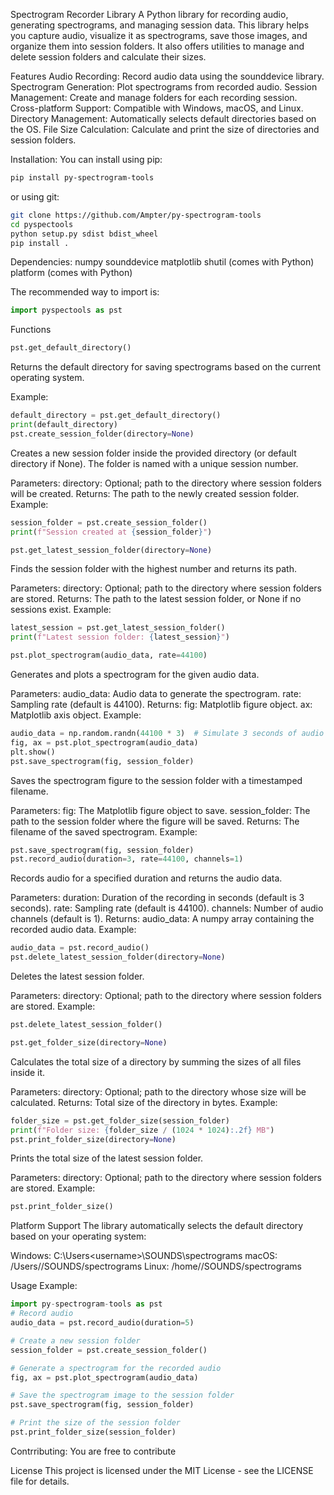 Spectrogram Recorder Library
A Python library for recording audio, generating spectrograms, and managing session data. This library helps you capture audio, visualize it as spectrograms, save those images, and organize them into session folders. It also offers utilities to manage and delete session folders and calculate their sizes.

Features
Audio Recording: Record audio data using the sounddevice library.
Spectrogram Generation: Plot spectrograms from recorded audio.
Session Management: Create and manage folders for each recording session.
Cross-platform Support: Compatible with Windows, macOS, and Linux.
Directory Management: Automatically selects default directories based on the OS.
File Size Calculation: Calculate and print the size of directories and session folders.

Installation:
You can install using pip:
```bash
pip install py-spectrogram-tools
```
or using git:
```bash
git clone https://github.com/Ampter/py-spectrogram-tools
cd pyspectools
python setup.py sdist bdist_wheel
pip install .
```
Dependencies:
numpy
sounddevice
matplotlib
shutil (comes with Python)
platform (comes with Python)

The recommended way to import is:
```python
import pyspectools as pst
```

Functions
```python
pst.get_default_directory()
```
Returns the default directory for saving spectrograms based on the current operating system.

Example:
```python
default_directory = pst.get_default_directory()
print(default_directory)
pst.create_session_folder(directory=None)
```
Creates a new session folder inside the provided directory (or default directory if None). The folder is named with a unique session number.

Parameters:
directory: Optional; path to the directory where session folders will be created.
Returns:
The path to the newly created session folder.
Example:
```python
session_folder = pst.create_session_folder()
print(f"Session created at {session_folder}")
```

```python
pst.get_latest_session_folder(directory=None)
```
Finds the session folder with the highest number and returns its path.

Parameters:
directory: Optional; path to the directory where session folders are stored.
Returns:
The path to the latest session folder, or None if no sessions exist.
Example:
```python
latest_session = pst.get_latest_session_folder()
print(f"Latest session folder: {latest_session}")
```

```python
pst.plot_spectrogram(audio_data, rate=44100)
```
Generates and plots a spectrogram for the given audio data.

Parameters:
audio_data: Audio data to generate the spectrogram.
rate: Sampling rate (default is 44100).
Returns:
fig: Matplotlib figure object.
ax: Matplotlib axis object.
Example:
```python
audio_data = np.random.randn(44100 * 3)  # Simulate 3 seconds of audio
fig, ax = pst.plot_spectrogram(audio_data)
plt.show()
pst.save_spectrogram(fig, session_folder)
```
Saves the spectrogram figure to the session folder with a timestamped filename.

Parameters:
fig: The Matplotlib figure object to save.
session_folder: The path to the session folder where the figure will be saved.
Returns:
The filename of the saved spectrogram.
Example:
```python
pst.save_spectrogram(fig, session_folder)
pst.record_audio(duration=3, rate=44100, channels=1)
```
Records audio for a specified duration and returns the audio data.


Parameters:
duration: Duration of the recording in seconds (default is 3 seconds).
rate: Sampling rate (default is 44100).
channels: Number of audio channels (default is 1).
Returns:
audio_data: A numpy array containing the recorded audio data.
Example:
```python
audio_data = pst.record_audio()
pst.delete_latest_session_folder(directory=None)
```
Deletes the latest session folder.

Parameters:
directory: Optional; path to the directory where session folders are stored.
Example:
```python
pst.delete_latest_session_folder()
```

```python
pst.get_folder_size(directory=None)
```
Calculates the total size of a directory by summing the sizes of all files inside it.


Parameters:
directory: Optional; path to the directory whose size will be calculated.
Returns:
Total size of the directory in bytes.
Example:
```python
folder_size = pst.get_folder_size(session_folder)
print(f"Folder size: {folder_size / (1024 * 1024):.2f} MB")
pst.print_folder_size(directory=None)
```
Prints the total size of the latest session folder.

Parameters:
directory: Optional; path to the directory where session folders are stored.
Example:
```python
pst.print_folder_size()
```


Platform Support
The library automatically selects the default directory based on your operating system:

Windows: C:\Users\<username>\SOUNDS\spectrograms
macOS: /Users/<username>/SOUNDS/spectrograms
Linux: /home/<username>/SOUNDS/spectrograms


Usage Example:
```python
import py-spectrogram-tools as pst
# Record audio
audio_data = pst.record_audio(duration=5)

# Create a new session folder
session_folder = pst.create_session_folder()

# Generate a spectrogram for the recorded audio
fig, ax = pst.plot_spectrogram(audio_data)

# Save the spectrogram image to the session folder
pst.save_spectrogram(fig, session_folder)

# Print the size of the session folder
pst.print_folder_size(session_folder)
```

Contrributing:
You are free to contribute

License
This project is licensed under the MIT License - see the LICENSE file for details.
